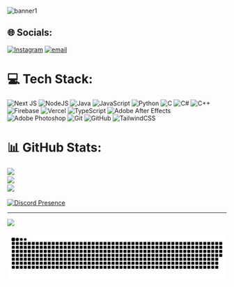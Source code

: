![banner1](https://github.com/user-attachments/assets/3bc8bfe9-c11b-4eb4-a662-dfda575b0aec)

## 🌐 Socials:
[![Instagram](https://img.shields.io/badge/Instagram-%23E4405F.svg?logo=Instagram&logoColor=white)](https://instagram.com/alex.bzaa) [![email](https://img.shields.io/badge/Email-D14836?logo=gmail&logoColor=white)](mailto:alex@alexandrudev.com) 

# 💻 Tech Stack:
![Next JS](https://img.shields.io/badge/Next-black?style=for-the-badge&logo=next.js&logoColor=white) ![NodeJS](https://img.shields.io/badge/node.js-6DA55F?style=for-the-badge&logo=node.js&logoColor=white) ![Java](https://img.shields.io/badge/java-%23ED8B00.svg?style=for-the-badge&logo=openjdk&logoColor=white) ![JavaScript](https://img.shields.io/badge/javascript-%23323330.svg?style=for-the-badge&logo=javascript&logoColor=%23F7DF1E) ![Python](https://img.shields.io/badge/python-3670A0?style=for-the-badge&logo=python&logoColor=ffdd54) ![C](https://img.shields.io/badge/c-%2300599C.svg?style=for-the-badge&logo=c&logoColor=white) ![C#](https://img.shields.io/badge/c%23-%23239120.svg?style=for-the-badge&logo=csharp&logoColor=white) ![C++](https://img.shields.io/badge/c++-%2300599C.svg?style=for-the-badge&logo=c%2B%2B&logoColor=white) ![Firebase](https://img.shields.io/badge/firebase-a08021?style=for-the-badge&logo=firebase&logoColor=ffcd34) ![Vercel](https://img.shields.io/badge/vercel-%23000000.svg?style=for-the-badge&logo=vercel&logoColor=white) ![TypeScript](https://img.shields.io/badge/typescript-%23007ACC.svg?style=for-the-badge&logo=typescript&logoColor=white) ![Adobe After Effects](https://img.shields.io/badge/Adobe%20After%20Effects-9999FF.svg?style=for-the-badge&logo=Adobe%20After%20Effects&logoColor=white) ![Adobe Photoshop](https://img.shields.io/badge/adobe%20photoshop-%2331A8FF.svg?style=for-the-badge&logo=adobe%20photoshop&logoColor=white) ![Git](https://img.shields.io/badge/git-%23F05033.svg?style=for-the-badge&logo=git&logoColor=white) ![GitHub](https://img.shields.io/badge/github-%23121011.svg?style=for-the-badge&logo=github&logoColor=white) ![TailwindCSS](https://img.shields.io/badge/tailwindcss-%2338B2AC.svg?style=for-the-badge&logo=tailwind-css&logoColor=white)
# 📊 GitHub Stats:
![](https://github-readme-stats.vercel.app/api?username=ravejsreal&theme=dark&hide_border=false&include_all_commits=false&count_private=false)<br/>
![](https://nirzak-streak-stats.vercel.app/?user=ravejsreal&theme=dark&hide_border=false)<br/>
![](https://github-readme-stats.vercel.app/api/top-langs/?username=ravejsreal&theme=dark&hide_border=false&include_all_commits=false&count_private=false&layout=compact)

[![Discord Presence](https://lanyard.cnrad.dev/api/1258551851935203339?borderRadius=10&bg=&theme=dark)](https://discord.com/users/1258551851935203339)

---
[![](https://visitcount.itsvg.in/api?id=ravejsreal&icon=0&color=0)](https://visitcount.itsvg.in)

<picture>
  <source media="(prefers-color-scheme: dark)" srcset="https://raw.githubusercontent.com/ravejsreal/ravejsreal/output/github-snake-dark.svg" />
  <source media="(prefers-color-scheme: light)" srcset="https://raw.githubusercontent.com/ravejsreal/ravejsreal/output/github-snake.svg" />
  <img alt="github-snake" src="https://raw.githubusercontent.com/ravejsreal/ravejsreal/output/github-snake.svg" />
</picture>
